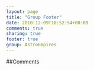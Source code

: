 ```yaml
---
layout: page
title: "Group Footer"
date: 2010-12-09T10:52:54+00:00
comments: true
sharing: true
footer: true
group: AstroEmpires
---
```


##Comments


